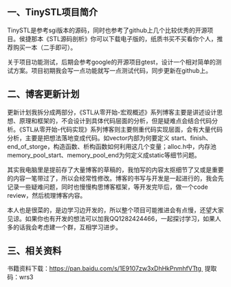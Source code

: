 一、TinySTL项目简介
---
TinySTL是参考sgi版本的源码，同时也参考了github上几个比较优秀的开源项目。侯捷那本《STL源码剖析》你可以下载电子版的，纸质书买不买看你个人，推荐购买一本（二手即可）。

 关于项目功能测试，后期会参考google的开源项目gtest，设计一个相对简单的测试方案。项目初期我会写一点功能就写一点测试代码，同步更新在github上。

二、博客更新计划
---
更新计划我拆分成两部分，《STL从零开始-宏观概述》系列博客主要是讲述设计思想、原理和框架的，不会设计到具体代码层面的分析，但是疑难点会结合代码分析。《STL从零开始-代码实现》系列博客则主要侧重代码实现层面，会有大量代码分析，主要是把想法落地变成代码。如vector内部为何要定义 start、finish、end_of_storge，构造函数、析构函数如何利用这几个变量；alloc.h中，内存池memory_pool_start、memory_pool_end为何定义成static等细节问题。

其实我电脑里是提前存了大量博客的草稿的，我怕写的内容太抠细节了又或是重要的内容一笔带过了，所以会经常性修改。博客的书写与开发是一起进行的，我会先记录一些疑难问题，同时也慢慢构思博客框架，等开发完毕后，做一个code review，然后梳理博客内容。

本人也是很菜的，是边学习边开发的，所以整个项目可能推进会有点慢，还望大家见谅。如果你也有开发的想法可以加我QQ1282424466，一起探讨学习，如果人多的话我会考虑建一个群，互相学习进步。

三、相关资料
---
书籍资料下载：https://pan.baidu.com/s/1E9107zw3xDhHkPnmhfVTtg  提取码：wrs3
